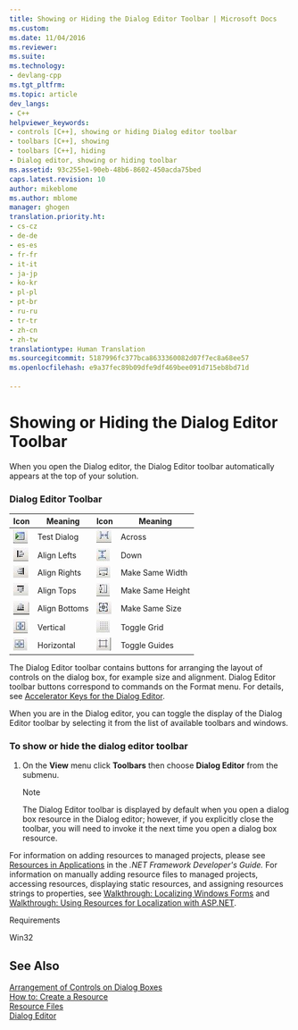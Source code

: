 ```yaml
---
title: Showing or Hiding the Dialog Editor Toolbar | Microsoft Docs
ms.custom: 
ms.date: 11/04/2016
ms.reviewer: 
ms.suite: 
ms.technology:
- devlang-cpp
ms.tgt_pltfrm: 
ms.topic: article
dev_langs:
- C++
helpviewer_keywords:
- controls [C++], showing or hiding Dialog editor toolbar
- toolbars [C++], showing
- toolbars [C++], hiding
- Dialog editor, showing or hiding toolbar
ms.assetid: 93c255e1-90eb-48b6-8602-450acda75bed
caps.latest.revision: 10
author: mikeblome
ms.author: mblome
manager: ghogen
translation.priority.ht:
- cs-cz
- de-de
- es-es
- fr-fr
- it-it
- ja-jp
- ko-kr
- pl-pl
- pt-br
- ru-ru
- tr-tr
- zh-cn
- zh-tw
translationtype: Human Translation
ms.sourcegitcommit: 5187996fc377bca8633360082d07f7ec8a68ee57
ms.openlocfilehash: e9a37fec89b09dfe9df469bee091d715eb8bd71d

---
```

# Showing or Hiding the Dialog Editor Toolbar
When you open the Dialog editor, the Dialog Editor toolbar automatically appears at the top of your solution.  
  
### Dialog Editor Toolbar  
  
|Icon|Meaning|Icon|Meaning|  
|----------|-------------|----------|-------------|  
|![Test Dialog button](../mfc/media/vcdialogeditortestdialog.png "vcdialogeditortestdialog")|Test Dialog|![Space Across button](../mfc/media/vcdialogeditoracross.png "vcdialogeditoracross")|Across|  
|![Align Lefts button](../mfc/media/vcdialogeditoralignlefts.png "vcdialogeditoralignlefts")|Align Lefts|![Space Down button](../mfc/media/vcdialogeditordown.png "vcdialogeditordown")|Down|  
|![Align Rights button](../mfc/media/vcdialogeditoralignrights.png "vcdialogeditoralignrights")|Align Rights|![Make Same Width button](../mfc/media/vcdialogeditorsamewidth.png "vcdialogeditorsamewidth")|Make Same Width|  
|![Align Tops button](../mfc/media/vcdialogeditoraligntops.png "vcdialogeditoraligntops")|Align Tops|![Make Same Height button](../mfc/media/vcdialogeditormakesameheight.png "vcdialogeditormakesameheight")|Make Same Height|  
|![Align Bottoms button](../mfc/media/vcdialogeditoralignbottoms.png "vcdialogeditoralignbottoms")|Align Bottoms|![Make Same Size button](../mfc/media/vcdialogeditorsamesize.png "vcdialogeditorsamesize")|Make Same Size|  
|![Center Vertical button](../mfc/media/vcdialogeditorvertical.png "vcdialogeditorvertical")|Vertical|![Toggle Grid button](../mfc/media/vcdialogeditortogglegrid.png "vcdialogeditortogglegrid")|Toggle Grid|  
|![Center Horizontal button](../mfc/media/vcdialogeditorhorizontal.png "vcdialogeditorhorizontal")|Horizontal|![Toggle Guides button](../mfc/media/vcdialogeditortoggleguides.png "vcdialogeditortoggleguides")|Toggle Guides|  
  
 The Dialog Editor toolbar contains buttons for arranging the layout of controls on the dialog box, for example size and alignment. Dialog Editor toolbar buttons correspond to commands on the Format menu. For details, see [Accelerator Keys for the Dialog Editor](../mfc/accelerator-keys-for-the-dialog-editor.md).  
  
 When you are in the Dialog editor, you can toggle the display of the Dialog Editor toolbar by selecting it from the list of available toolbars and windows.  
  
### To show or hide the dialog editor toolbar  
  
1.  On the **View** menu click **Toolbars** then choose **Dialog Editor** from the submenu.  
  
    > [!NOTE]
    >  The Dialog Editor toolbar is displayed by default when you open a dialog box resource in the Dialog editor; however, if you explicitly close the toolbar, you will need to invoke it the next time you open a dialog box resource.  
  
 For information on adding resources to managed projects, please see [Resources in Applications](http://msdn.microsoft.com/library/8ad495d4-2941-40cf-bf64-e82e85825890) in the *.NET Framework Developer's Guide.* For information on manually adding resource files to managed projects, accessing resources, displaying static resources, and assigning resources strings to properties, see [Walkthrough: Localizing Windows Forms](http://msdn.microsoft.com/en-us/9a96220d-a19b-4de0-9f48-01e5d82679e5) and [Walkthrough: Using Resources for Localization with ASP.NET](http://msdn.microsoft.com/library/bb4e5b44-e2b0-48ab-bbe9-609fb33900b6).  
  
 Requirements  
  
 Win32  
  
## See Also  
 [Arrangement of Controls on Dialog Boxes](../mfc/arrangement-of-controls-on-dialog-boxes.md)   
 [How to: Create a Resource](../windows/how-to-create-a-resource.md)   
 [Resource Files](../mfc/resource-files-visual-studio.md)   
 [Dialog Editor](../mfc/dialog-editor.md)




<!--HONumber=Jan17_HO1-->


